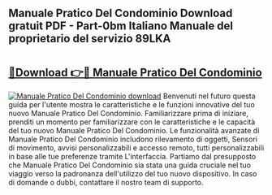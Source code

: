 ## Manuale Pratico Del Condominio Download gratuit PDF - Part-0bm Italiano Manuale del proprietario del servizio 89LKA

# <h2><a href="http://dffgzn.blite.top/?on=Manuale+Pratico+Del+Condominio">🔗Download 👉🔴 Manuale Pratico Del Condominio</a></h2>

[![Manuale Pratico Del Condominio download](https://i.imgur.com/lujVjoI.png)](http://dffgzn.blite.top/?on=Manuale+Pratico+Del+Condominio)
Benvenuti nel futuro questa guida per l'utente mostra le caratteristiche e le funzioni innovative del tuo nuovo Manuale Pratico Del Condominio. Familiarizzare prima di iniziare, prenditi un momento per familiarizzare con le caratteristiche e le capacità del tuo nuovo Manuale Pratico Del Condominio. Le funzionalità avanzate di Manuale Pratico Del Condominio includono rilevamento di oggetti, Sensori di movimento, avvisi personalizzabili e accesso remoto, tutti personalizzabili in base alle tue preferenze tramite L'interfaccia. Partiamo dal presupposto che Manuale Pratico Del Condominio sia stata una guida cruciale nel tuo viaggio verso la padronanza dell'utilizzo del tuo nuovo dispositivo. In caso di domande o dubbi, contattare il nostro team di supporto.
